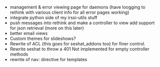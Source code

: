 - management & error viewing page for daemons (have loogging to rethink with
  various client info for all error pages working)
- integrate python side of my irssi-utils stuff
 - push messages into rethink and make a controller to view
     add support for json retrieval (more on this later)
- better email views
- Custom themes for slideshows?
- Rewrite of ACL (this goes for seshat_addons too) for finer control.
- Rewrite seshat to throw a 401 Not implemented for empty controller methods
- rewrite of nav: directive for templates
